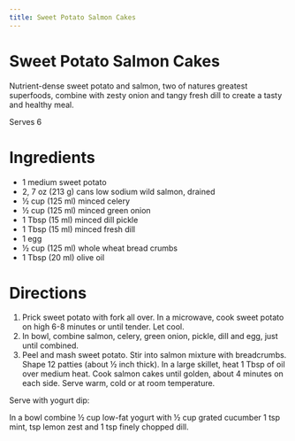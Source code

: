 ```yaml
---
title: Sweet Potato Salmon Cakes
---
```


# Sweet Potato Salmon Cakes

Nutrient-dense sweet potato and salmon, two of natures greatest superfoods, combine with zesty onion and tangy fresh dill to create a tasty and healthy meal.

Serves 6

# Ingredients

- 1 medium sweet potato
- 2, 7 oz (213 g) cans low sodium wild salmon, drained
- ½ cup (125 ml) minced celery
- ½ cup (125 ml) minced green onion
- 1 Tbsp (15 ml) minced dill pickle
- 1 Tbsp (15 ml) minced fresh dill
- 1 egg
- ½ cup (125 ml) whole wheat bread crumbs
- 1 Tbsp (20 ml) olive oil

# Directions

1. Prick sweet potato with fork all over. In a microwave, cook sweet potato on high 6-8 minutes or until tender. Let cool.
2. In bowl, combine salmon, celery, green onion, pickle, dill and egg, just until combined.
3. Peel and mash sweet potato. Stir into salmon mixture with breadcrumbs. Shape 12 patties (about ½ inch thick). In a large skillet, heat 1 Tbsp of oil over medium heat. Cook salmon cakes until golden, about 4 minutes on each side. Serve warm, cold or at room temperature.

Serve with yogurt dip:

In a bowl combine ½ cup low-fat yogurt with ½ cup grated cucumber 1 tsp mint,  tsp lemon zest and 1 tsp finely chopped dill.